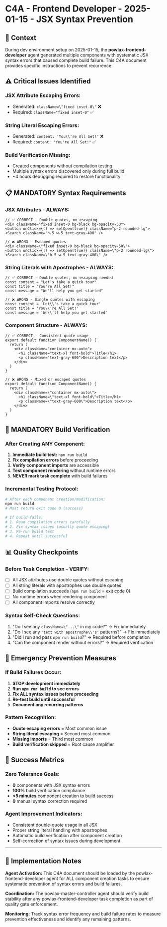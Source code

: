 # C4A - Frontend Developer - 2025-01-15 - JSX Syntax Prevention

## 🎯 Context
During dev environment setup on 2025-01-15, the **powlax-frontend-developer** agent generated multiple components with systematic JSX syntax errors that caused complete build failure. This C4A document provides specific instructions to prevent recurrence.

## ⚠️ Critical Issues Identified

### **JSX Attribute Escaping Errors:**
- Generated: `className=\"fixed inset-0\"` ❌
- Required: `className="fixed inset-0"` ✅

### **String Literal Escaping Errors:**
- Generated: `content: 'You\\'re All Set!'` ❌  
- Required: `content: "You're All Set!"` ✅

### **Build Verification Missing:**
- Created components without compilation testing
- Multiple syntax errors discovered only during full build
- ~4 hours debugging required to restore functionality

## 📋 MANDATORY Syntax Requirements

### **JSX Attributes - ALWAYS:**
```tsx
// ✅ CORRECT - Double quotes, no escaping
<div className="fixed inset-0 bg-black bg-opacity-50">
<button onClick={() => setOpen(true)} className="p-2 rounded-lg">
<Search className="h-5 w-5 text-gray-400" />

// ❌ WRONG - Escaped quotes
<div className=\"fixed inset-0 bg-black bg-opacity-50\">
<button onClick={() => setOpen(true)} className=\"p-2 rounded-lg\">
<Search className=\"h-5 w-5 text-gray-400\" />
```

### **String Literals with Apostrophes - ALWAYS:**
```tsx
// ✅ CORRECT - Double quotes, no escaping needed
const content = "Let's take a quick tour"
const title = "You're All Set!"
const message = "We'll help you get started"

// ❌ WRONG - Single quotes with escaping
const content = 'Let\\'s take a quick tour'
const title = 'You\\'re All Set!'
const message = 'We\\'ll help you get started'
```

### **Component Structure - ALWAYS:**
```tsx
// ✅ CORRECT - Consistent quote usage
export default function ComponentName() {
  return (
    <div className="container mx-auto">
      <h1 className="text-xl font-bold">Title</h1>
      <p className="text-gray-600">Description text</p>
    </div>
  )
}

// ❌ WRONG - Mixed or escaped quotes  
export default function ComponentName() {
  return (
    <div className=\"container mx-auto\">
      <h1 className=\"text-xl font-bold\">Title</h1>
      <p className=\"text-gray-600\">Description text</p>
    </div>
  )
}
```

## 🔨 MANDATORY Build Verification

### **After Creating ANY Component:**
1. **Immediate build test:** `npm run build`
2. **Fix compilation errors** before proceeding
3. **Verify component imports** are accessible
4. **Test component rendering** without runtime errors
5. **NEVER mark task complete** with build failures

### **Incremental Testing Protocol:**
```bash
# After each component creation/modification:
npm run build
# Must return exit code 0 (success)

# If build fails:
# 1. Read compilation errors carefully
# 2. Fix syntax issues (usually quote escaping)
# 3. Re-run build test
# 4. Repeat until successful
```

## 📊 Quality Checkpoints

### **Before Task Completion - VERIFY:**
- [ ] All JSX attributes use double quotes without escaping
- [ ] All string literals with apostrophes use double quotes
- [ ] Build compilation succeeds (`npm run build` = exit code 0)
- [ ] No runtime errors when rendering component
- [ ] All component imports resolve correctly

### **Syntax Self-Check Questions:**
1. "Do I see any `className=\"...\"` in my code?" → Fix immediately
2. "Do I see any `'text with apostrophe\\'s'` patterns?" → Fix immediately  
3. "Did I run and pass `npm run build`?" → Required before completion
4. "Can the component render without errors?" → Required verification

## 🚨 Emergency Prevention Measures

### **If Build Failures Occur:**
1. **STOP development immediately**
2. **Run `npm run build` to see errors**
3. **Fix ALL syntax issues before proceeding**
4. **Re-test build until successful**
5. **Document any recurring patterns**

### **Pattern Recognition:**
- **Quote escaping errors** = Most common issue
- **String literal escaping** = Second most common
- **Missing imports** = Third most common
- **Build verification skipped** = Root cause amplifier

## 🎯 Success Metrics

### **Zero Tolerance Goals:**
- **0** components with JSX syntax errors
- **100%** build verification compliance
- **<5 minutes** component creation to build success
- **0** manual syntax correction required

### **Agent Improvement Indicators:**
- Consistent double-quote usage in all JSX
- Proper string literal handling with apostrophes
- Automatic build verification after component creation
- Self-correction of syntax issues during development

---

## 📝 Implementation Notes

**Agent Activation:** This C4A document should be loaded by the powlax-frontend-developer agent for ALL component creation tasks to ensure systematic prevention of syntax errors and build failures.

**Coordination:** The powlax-master-controller agent should verify build stability after any powlax-frontend-developer task completion as part of quality gate enforcement.

**Monitoring:** Track syntax error frequency and build failure rates to measure prevention effectiveness and identify any remaining patterns.